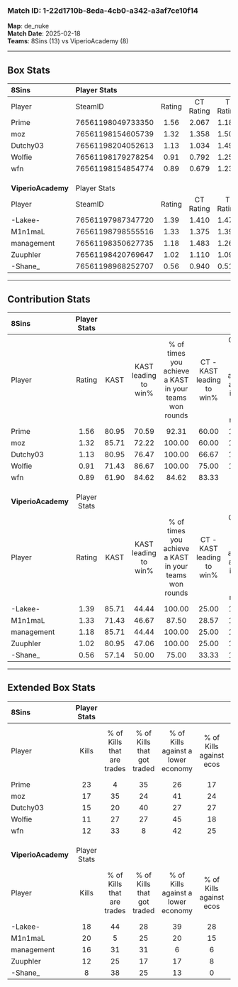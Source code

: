 ### Match ID: 1-22d1710b-8eda-4cb0-a342-a3af7ce10f14  
**Map**: de_nuke  
**Match Date**: 2025-02-18  
**Teams**: 8Sins (13) vs ViperioAcademy (8)  

---  

## Box Stats  

| **8Sins**          | Player Stats      |        |           |          |       |       |       |         |        |      |     |
| :- | :- | :-: | :-: | :-: | :-: | :-: | :-: | :-: | :-: | :-: | :-: |
| Player             | SteamID           | Rating | CT Rating | T Rating | KAST  |  ADR  | Kills | Assists | Deaths | K/D  | HS% |
| Prime              | 76561198049733350 |  1.56  |   2.067   |  1.187   | 80.95 | 110.8 |  23   |    3    |   16   | 1.44 | 56  |
| moz                | 76561198154605739 |  1.32  |   1.358   |  1.501   | 85.71 | 76.7  |  17   |    3    |   13   | 1.31 | 41  |
| Dutchy03           | 76561198204052613 |  1.13  |   1.034   |  1.490   | 80.95 | 69.7  |  15   |    3    |   15   | 1.00 | 33  |
| Wolfie             | 76561198179278254 |  0.91  |   0.792   |  1.259   | 71.43 | 73.9  |  11   |   10    |   16   | 0.69 | 45  |
| wfn                | 76561198154854774 |  0.89  |   0.679   |  1.236   | 61.90 | 64.9  |  12   |    7    |   14   | 0.86 | 25  |
|                    |                   |        |           |          |       |       |       |         |        |      |     |
|                    |                   |        |           |          |       |       |       |         |        |      |     |
|                    |                   |        |           |          |       |       |       |         |        |      |     |
| **ViperioAcademy** | Player Stats      |        |           |          |       |       |       |         |        |      |     |
| Player             | SteamID           | Rating | CT Rating | T Rating | KAST  |  ADR  | Kills | Assists | Deaths | K/D  | HS% |
| -Lakee-            | 76561197987347720 |  1.39  |   1.410   |  1.477   | 85.71 | 83.3  |  18   |    5    |   13   | 1.38 | 38  |
| M1n1maL            | 76561198798555516 |  1.33  |   1.375   |  1.395   | 71.43 | 88.1  |  20   |    5    |   15   | 1.33 | 65  |
| management         | 76561198350627735 |  1.18  |   1.483   |  1.266   | 85.71 | 85.4  |  16   |    4    |   18   | 0.89 | 37  |
| Zuuphler           | 76561198420769647 |  1.02  |   1.110   |  1.095   | 80.95 | 72.3  |  12   |    5    |   15   | 0.80 | 66  |
| -Shane_            | 76561198968252707 |  0.56  |   0.940   |  0.512   | 57.14 | 48.1  |   8   |    7    |   17   | 0.47 | 37  |
---  

## Contribution Stats  

| **8Sins**          | Player Stats |       |                      |                                                        |                           |                                                             |                          |                                                            |
| :- | :-: | :-: | :-: | :-: | :-: | :-: | :-: | :-: |
| Player             |    Rating    | KAST  | KAST leading to win% | % of times you achieve a KAST in your teams won rounds | CT - KAST leading to win% | CT - % of times you achieve a KAST in your teams won rounds | T - KAST leading to win% | T - % of times you achieve a KAST in your teams won rounds |
| Prime              |     1.56     | 80.95 |        70.59         |                         92.31                          |           60.00           |                           100.00                            |          85.71           |                           85.71                            |
| moz                |     1.32     | 85.71 |        72.22         |                         100.00                         |           60.00           |                           100.00                            |          87.50           |                           100.00                           |
| Dutchy03           |     1.13     | 80.95 |        76.47         |                         100.00                         |           66.67           |                           100.00                            |          87.50           |                           100.00                           |
| Wolfie             |     0.91     | 71.43 |        86.67         |                         100.00                         |           75.00           |                           100.00                            |          100.00          |                           100.00                           |
| wfn                |     0.89     | 61.90 |        84.62         |                         84.62                          |           83.33           |                            83.33                            |          85.71           |                           85.71                            |
|                    |              |       |                      |                                                        |                           |                                                             |                          |                                                            |
|                    |              |       |                      |                                                        |                           |                                                             |                          |                                                            |
|                    |              |       |                      |                                                        |                           |                                                             |                          |                                                            |
| **ViperioAcademy** | Player Stats |       |                      |                                                        |                           |                                                             |                          |                                                            |
| Player             |    Rating    | KAST  | KAST leading to win% | % of times you achieve a KAST in your teams won rounds | CT - KAST leading to win% | CT - % of times you achieve a KAST in your teams won rounds | T - KAST leading to win% | T - % of times you achieve a KAST in your teams won rounds |
| -Lakee-            |     1.39     | 85.71 |        44.44         |                         100.00                         |           25.00           |                           100.00                            |          60.00           |                           100.00                           |
| M1n1maL            |     1.33     | 71.43 |        46.67         |                         87.50                          |           28.57           |                           100.00                            |          62.50           |                           83.33                            |
| management         |     1.18     | 85.71 |        44.44         |                         100.00                         |           25.00           |                           100.00                            |          60.00           |                           100.00                           |
| Zuuphler           |     1.02     | 80.95 |        47.06         |                         100.00                         |           25.00           |                           100.00                            |          66.67           |                           100.00                           |
| -Shane_            |     0.56     | 57.14 |        50.00         |                         75.00                          |           33.33           |                           100.00                            |          66.67           |                           66.67                            |
---  

## Extended Box Stats  

| **8Sins**          | Player Stats |                            |                            |                                    |                         |                              |                                 |        |                             |                                     |                          |                               |                            |
| :- | :-: | :-: | :-: | :-: | :-: | :-: | :-: | :-: | :-: | :-: | :-: | :-: | :-: |
| Player             |    Kills     | % of Kills that are trades | % of Kills that got traded | % of Kills against a lower economy | % of Kills against ecos | % of Kills that are flawless | % of Kills that are close duels | Deaths | % of Deaths that get traded | % of Deaths against a lower economy | % of Deaths against ecos | % of Deaths that are flawless | % of Deaths that are close |
| Prime              |      23      |             4              |             35             |                 26                 |           17            |              70              |                9                |   16   |             31              |                 25                  |            13            |              69               |             0              |
| moz                |      17      |             35             |             24             |                 41                 |           24            |              76              |                0                |   13   |             31              |                 15                  |            8             |              69               |             15             |
| Dutchy03           |      15      |             20             |             40             |                 27                 |           27            |              67              |               13                |   15   |             27              |                 20                  |            13            |              67               |             0              |
| Wolfie             |      11      |             27             |             27             |                 45                 |           18            |              73              |                0                |   16   |             25              |                 19                  |            19            |              50               |             0              |
| wfn                |      12      |             33             |             8              |                 42                 |           25            |              75              |                8                |   14   |             14              |                 21                  |            14            |              79               |             0              |
|                    |              |                            |                            |                                    |                         |                              |                                 |        |                             |                                     |                          |                               |                            |
|                    |              |                            |                            |                                    |                         |                              |                                 |        |                             |                                     |                          |                               |                            |
|                    |              |                            |                            |                                    |                         |                              |                                 |        |                             |                                     |                          |                               |                            |
| **ViperioAcademy** | Player Stats |                            |                            |                                    |                         |                              |                                 |        |                             |                                     |                          |                               |                            |
| Player             |    Kills     | % of Kills that are trades | % of Kills that got traded | % of Kills against a lower economy | % of Kills against ecos | % of Kills that are flawless | % of Kills that are close duels | Deaths | % of Deaths that get traded | % of Deaths against a lower economy | % of Deaths against ecos | % of Deaths that are flawless | % of Deaths that are close |
| -Lakee-            |      18      |             44             |             28             |                 39                 |           28            |              61              |                6                |   13   |             31              |                  8                  |            0             |              100              |             0              |
| M1n1maL            |      20      |             5              |             25             |                 20                 |           15            |              55              |                0                |   15   |             13              |                  7                  |            7             |              73               |             0              |
| management         |      16      |             31             |             31             |                 6                  |            6            |              81              |                6                |   18   |             39              |                 11                  |            6             |              83               |             11             |
| Zuuphler           |      12      |             25             |             17             |                 17                 |            8            |              58              |                0                |   15   |             27              |                  7                  |            0             |              67               |             13             |
| -Shane_            |      8       |             38             |             25             |                 13                 |            0            |              63              |                0                |   17   |             29              |                 12                  |            12            |              59               |             6              |
